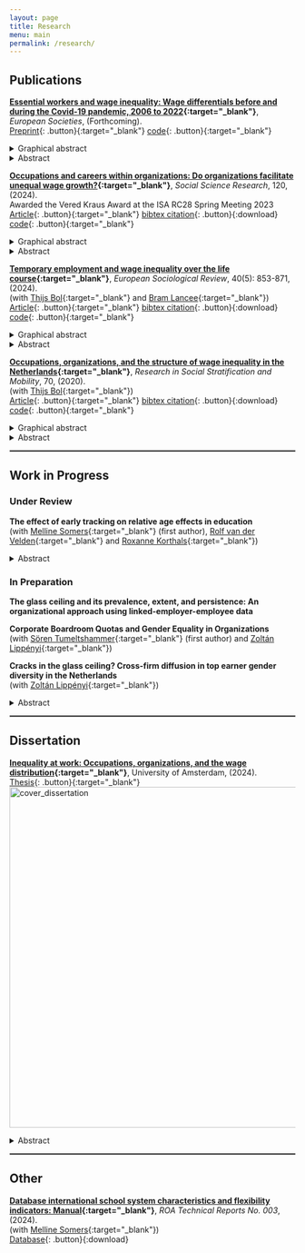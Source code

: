 ```yaml
---
layout: page
title: Research
menu: main
permalink: /research/
---
```


<style type="text/css">
    .image-left {
      display: block;
      margin-left: auto;
      margin-right: auto;
      float: right;
    }
    </style>

## Publications
<p> </p>

**[Essential workers and wage inequality: Wage differentials before and during the Covid-19 pandemic, 2006 to 2022](https://osf.io/preprints/socarxiv/c2qj3){:target="_blank"}**, *European Societies*, (Forthcoming).\
[Preprint](https://christophjanietz.github.io/assets/Essential_Workers_Preprint.pdf){: .button}{:target="_blank"}
[code](https://osf.io/YT4DJ/){: .button}{:target="_blank"}
<details>
  <summary>Graphical abstract</summary>
  <image src="/assets/img/ess_worker_wages.jpg" alt="ess_worker_wages" width="600"> </image>
</details>
<details>
  <summary>Abstract</summary>

In 2020, several governments declared specific occupations as essential for maintaining the functioning of society in response to the Covid-19 pandemic. A current question in the public debate on fair pay is whether essential workers are sufficiently remunerated. Using data from the Netherlands, I analyze the wages of essential workers relative to other workers before and during the Covid-19 pandemic. Results indicate that essential workers earn less relative to other workers within higher-paid strata of the occupational structure, while they earn more within lower-paid strata. These wage differentials are shaped by gender composition and sectoral employment. I employ a difference-in-differences design based on quarterly data between January 2017 and September 2022 to assess whether the onset of the Covid-19 pandemic affected wage differentials due to an increasing public appreciation of essential work. Results indicate that the collective experience of the Covid-19 pandemic has not benefited essential workers in the short-term. 

</details>
<p> </p>

**[Occupations and careers within organizations: Do organizations facilitate unequal wage growth?](https://doi.org/10.1016/j.ssresearch.2024.103005){:target="_blank"}**, *Social Science Research*, 120, (2024). \
Awarded the Vered Kraus Award at the ISA RC28 Spring Meeting 2023 \
[Article](https://christophjanietz.github.io/assets/Janietz2024.pdf){: .button}{:target="_blank"}
[bibtex citation](../assets/Janietz2024.bibtex){: .button}{:download}
[code](https://osf.io/eymg8/){: .button}{:target="_blank"} 
<details>
  <summary>Graphical abstract</summary>
  <image src="/assets/img/occ_wagegrowth_org.jpg" alt="occ_wagegrowth_org" width="600"> </image> 
</details>
<details>
  <summary>Abstract</summary>

Recent research suggests that occupational positions and organizational structures intersect during the formation of wage inequality over the working career. Using administrative data from the Netherlands, I investigate whether workers who start in different occupational positions experience unequal wage growth while remaining employed in an organization. Results show that workers in professional and managerial positions experience larger wage growth than workers in lower-status occupational positions. After six years of staying at the same organization, predicted wage growth rates vary between 5.44% for production workers and 10.18% for technical professionals. These findings indicate that occupational stratification has a dynamic component that unfolds at the level of organizations. I test whether occupational sorting across organizations with differing pay quality mediates part of the occupation-based heterogeneity in wage growth. The results indicate that occupational sorting is marked but that sorting explains only up to around 8% of heterogeneity in firm-internal wage growth between occupational positions in the Dutch labor market. 

</details>

<p> </p>

**[Temporary employment and wage inequality over the life course](https://doi.org/10.1093/esr/jcad075){:target="_blank"}**, *European Sociological Review*, 40(5): 853-871, (2024). \
(with [Thijs Bol](https://thijsbol.com/){:target="_blank"} and [Bram Lancee](https://www.bramlancee.eu/){:target="_blank"}) \
[Article](https://christophjanietz.github.io/assets/JanietzBolLancee2023.pdf){: .button}{:target="_blank"}
[bibtex citation](../assets/JanietzBolLancee2023.bibtex){: .button}{:download}
[code](https://osf.io/y7tnx/){: .button}{:target="_blank"}
<details>
  <summary>Graphical abstract</summary>
  <image src="/assets/img/inequality_lifecourse.jpg" alt="inequality_lifecourse" width="600"> </image> 
</details>
<details>
  <summary>Abstract</summary>
    
Wage inequality between workers with different levels of educational attainment has been shown to increase over the life course. In this study, we investigate to what extent this growth is explained by temporary employment. Using linked employer-employee register data from the Netherlands, we follow the labor market careers of workers born in 1979. We decompose the impact of temporary employment on the change in the educational wage gap over the life course into two distinct components: (a) changes in the group-specific temporary employment rates (group-specific risk) and (b) changes in the group-specific effects of temporary employment on wages (group-specific vulnerability). In line with previous research, we find a marked growth of the educational wage gap over the life course. While group differences in temporary employment risk changed throughout the observation period to the detriment of lower-educated workers, group differences in vulnerability to temporary employment increased specifically during the early life course. Overall, temporary employment explains approximately 9% of the change in the wage gap between workers with different levels of educational attainment by the age of 38 relative to age 28 in the Netherlands.  
    
</details>

<p> </p>

**[Occupations, organizations, and the structure of wage inequality in the Netherlands](https://doi.org/10.1016/j.rssm.2019.100468){:target="_blank"}**, *Research in Social Stratification and Mobility*, 70, (2020). \
(with [Thijs Bol](https://thijsbol.com/){:target="_blank"}) \
[Article](https://christophjanietz.github.io/assets/JanietzBol2020.pdf){: .button}{:target="_blank"}
[bibtex citation](../assets/JanietzBol2020.bib){: .button}{:download}
[code](https://osf.io/sf4q6/){: .button}{:target="_blank"}
<details>
  <summary>Graphical abstract</summary>
  <image src="/assets/img/occ_org_percentiles.jpg" alt="occ_org_percentiles" width="600"> </image>
</details>
<details>
  <summary>Abstract</summary>

Recent studies have identified both occupations and organizations as important structures underpinning wage inequality in the labor market. In this article we investigate how the two structures might work together in explaining inequality. More specifically, we study how organizations affect between- and within-occupation inequality. Using a combination of Dutch linked employer-employee register data and the Dutch labor force survey, we find that organizations are more important in explaining wage differentials between occupations than wage inequality between workers with the same occupation. While organizations are far away from solely driving heterogeneity in pay among workers in the same occupation, we find that the sorting of high-paying occupations in high-paying firms (and vice versa) is an important mechanism by which both structures affect inequality. Our findings emphasize the importance of moving away from an isolated study of occupations or organizations towards an analytical integration of both structures for understanding wage inequality. 

</details>

<p> </p>

<hr style="border:.25px solid grey">

## Work in Progress
<p> </p>

### Under Review
<p> </p>

**The effect of early tracking on relative age effects in education** \
(with [Melline Somers](https://www.maastrichtuniversity.nl/m-somers){:target="_blank"} (first author), [Rolf van der Velden](https://www.maastrichtuniversity.nl/r-van-der-velden){:target="_blank"} and [Roxanne Korthals](http://roxannekorthals.com/){:target="_blank"}) 
<details>
  <summary>Abstract</summary>

Most education systems regulate school entry by using a specific annual cut-off date to group children into starting cohorts. Prior research shows that relatively younger students often perform worse than their older peers, with this gap diminishing over time. However, this effect varies across countries. Our study analyses how early tracking influences performance gaps in math, science, and reading. Using TIMSS, PIRLS, and PISA data, we find that in early tracking countries, age-related inequalities decline more slowly than in late tracking countries. Policy responses could include delaying tracking or offering flexibility to address misallocations later.
</details>

<p> </p>

### In Preparation
<p> </p>

**The glass ceiling and its prevalence, extent, and persistence: An organizational approach using linked-employer-employee data**

<p> </p>

**Corporate Boardroom Quotas and Gender Equality in Organizations** \
(with [Sören Tumeltshammer](https://research.rug.nl/en/persons/s%C3%B6ren-tumeltshammer){:target="_blank"} (first author) and [Zoltán Lippényi](https://www.rug.nl/staff/z.lippenyi/?lang=en){:target="_blank"}) 

<p> </p>

**Cracks in the glass ceiling? Cross-firm diffusion in top earner gender diversity in the Netherlands** \
(with [Zoltán Lippényi](https://www.rug.nl/staff/z.lippenyi/?lang=en){:target="_blank"}) 
<details>
  <summary>Abstract</summary>

The increasing representation of women in corporate leadership positions has been heralded as a sign of a broken glass ceiling and an important step toward greater gender equality. At the same time, there is a remarkable heterogeneity of gender diversity in leadership and top-earning positions across firms and industries, and earlier research shows that equalization processes develop at different rates in different organizational fields. To explain such variation, existing studies either focus on external institutional influences, such as affirmative action policies, or on emergent processes within organizations, such as inequality regimes. Less attention has been paid to the inter-firm diffusion of gender equality processes. Our paper aims to fill this gap. Building on and extending relational inequality theory (RIT), which mainly focuses on workplace claims-making processes, we theorize how status position and inter-firm network relations within organizational fields affect inequality in organizations. Specifically, we draw on institutional and network theory to argue that gender diversity in top earning positions is an institutional process embedded in and influenced by organizational field position and inter-organizational network relations.
We use the case of the non-mandatory Dutch boardroom quota as an "institutional shock" to identify institutional origins of diversity diffusion. In recent decades, several European countries have introduced boardroom quotas for large corporations to achieve a more balanced representation of women in top management. The Netherlands, in response to low national rates of female corporate leadership, introduced such measures in 2013 for leading large firms (listed firms and the largest unlisted firms based on size, assets and turnover) with a weak enforcement rule (comply or explain the lack of compliance in annual reports). However, outside of the elite target firms, the impact of quotas on gender diversity in the boardroom remains unknown. We examine the extent to which a weakly enforced rule of gender-balanced leadership diffuses across organizational domains, and how diffusion depends on two mechanisms: the compliance of quota-targeted and high-status firms with gender diversity in leadership given the available candidate pool in the pipeline (high-paying positions below the executive level), and inter-firm mobility networks based on interlocking directorates that are likely to transmit norms of compliance with quota targets. We also examine whether compliance patterns converge on or exceed the 30 percent rule of the quota regulation.
We use longitudinal microdata on the complete population of Dutch firms’ age, size, assets, revenue, legal form, and industry from the Dutch Business Register [ABR] ]linked to individual data on employment and wages of workers from mandatory social security administration [POLISBUS] and, uniquely, data of all functionaries and their board assignments between 2006 and 2021 registered in the Dutch Chamber of Commerce. With these data sources, we construct and link longitudinal (1) firm diversity profiles in executive and top earning positions, (2) measures of firm status in the field (based industry-specific revenue, size, and financial performance), and (3) measures of firm network position (e.g. centrality) based on board memberships of executives (interlocking directorates) and their recent inter-board mobility. We identify firms sanctioned by corporate quota based on legal form, assets, and size to distinguish firms in field that are targeted and sanctioned.
We examine cross-firm diffusion in top earner gender diversity using regression methodology. We model the likelihood of a board assignment of women and the gender composition in top-earning positions within non-targeted organizations as a function of the extent of compliance of quota-targeted high-status firms within a given institutional field as well as the overall network position of non-targeted organizations. We are currently in the process of constructing the dataset and first results are expected within the next 2-3 months.
Our paper contributes to recent efforts by institutional scholars to understand how the interrelations of corporate actors condition the influence of institutions on local, organizational-level practices. Early institutional scholarship argued that new legislation creates uncertainty in organizations, leading them to mimic the responses of others in their field. Such processes were thought to lead to the diffusion of new organizational practices and the increasing similarity of organizations. Subsequent work, however, has shown that organizations vary in their responses to institutional pressures. This may be particularly true for novel, less stringent, and controversial regulations, such as gender quotas, which may contradict the preferences of local powerful actors (e.g., powerful men and field-leading corporations) and thus lead to divergent local interpretations and strategic responses. However, local gender diversity outcomes in highly visible positions are likely to have a mirroring effect on other firms through inter-firm relational processes, which has received little attention in the gender diversity and inequality literature. We describe the field-specific diffusion patterns of gender-diversity in managerial and high-paying sub-managerial positions across organizations as "cracks in the glass ceiling" to highlight the interdependent nature of the process.

</details>

<p> </p>

<hr style="border:.25px solid grey">

## Dissertation
<p> </p>

**[Inequality at work: Occupations, organizations, and the wage distribution](https://hdl.handle.net/11245.1/dad513af-a49e-4ea2-8936-f18e0969cf2e){:target="_blank"}**, University of Amsterdam, (2024). \
[Thesis](https://hdl.handle.net/11245.1/dad513af-a49e-4ea2-8936-f18e0969cf2e){: .button}{:target="_blank"}
<image src="/assets/img/cover_dissertation.jpg" alt="cover_dissertation" width="600"> </image> 
<details>
  <summary>Abstract</summary>

The occupational structure, the aggregate distribution of workers across different job roles that link people to pay, has long served as the dominant framework for understanding the unequal allocation of economic rewards in society. At the same time, recent empirical trends indicate that organizations are accountable for rising wage inequality in many countries. Organizations represent social spaces where economic resources are pooled and decisions regarding their distribution across workers are negotiated. Based on quantitative analyses of large-scale administrative data, this dissertation unpacks how occupations - ‘what’ people work - and organizations - ‘where’ people work - intersect during the formation of wage inequality. It addresses questions regarding the aggregate structure of wage inequality and studies how individual life chances are shaped by occupations and organizations in the Netherlands.

</details>

<p> </p>

<hr style="border:.25px solid grey">

## Other
<p> </p>

**[Database international school system characteristics and flexibility indicators: Manual](https://christophjanietz.github.io/assets/ROA_TR_2024_3.pdf){:target="_blank"}**, *ROA Technical Reports No. 003*, (2024). \
(with [Melline Somers](https://www.maastrichtuniversity.nl/m-somers){:target="_blank"}) \
[Database](../assets/Flex_database_3a_International_Flexibility_indicators.xlsx){: .button}{:download}
